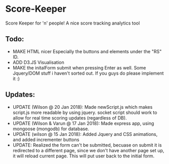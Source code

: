 # Score-Keeper
Score Keeper for 'n' people!
A nice score tracking analytics tool

## Todo:
* MAKE HTML nicer Especially the buttons and elements under the "RS" ID.
* ADD D3.JS Visualisation
* MAKE the initalForm submit when pressing Enter as well. Some Jquery/DOM stuff i haven't sorted out. If you guys do please implement it :)

## Updates:
* UPDATE (Wilson @ 20 Jan 2018): Made newScript.js which makes script.js more readable by using jquery. socket script should work to allow for real time scoring updates (regardless of DB).
* UPDATE (Wilson & Varun @ 17 Jan 2018): Made express app, using mongoose (mongodb) for database.
* UPDATE (wilson @ 15 Jan 2018): Added Jquery and CSS animations, and added incrementer buttons
* UPDATE: Realized the form can't be submitted, becuase on submit it is redirected to a different page, since we don't have another page set up, it will reload current page. This will put user back to the initial form.
